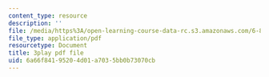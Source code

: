 ```yaml
---
content_type: resource
description: ''
file: /media/https%3A/open-learning-course-data-rc.s3.amazonaws.com/6-849-geometric-folding-algorithms-linkages-origami-polyhedra-fall-2012/6a66f84195204d01a7035bb0b73070cb_SEyDJ2qMVl4.pdf
file_type: application/pdf
resourcetype: Document
title: 3play pdf file
uid: 6a66f841-9520-4d01-a703-5bb0b73070cb
---
```


